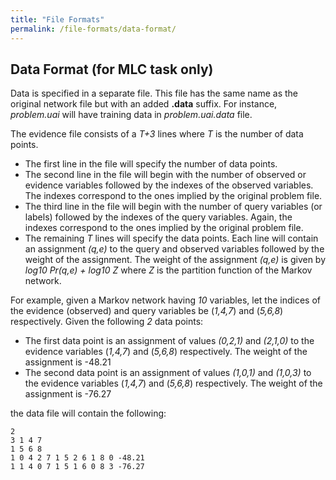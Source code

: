 ```yaml
---
title: "File Formats"
permalink: /file-formats/data-format/
---
```


## Data Format (for MLC task only)
Data is specified in a separate file. This file has the same name as the original network file but with an added **.data** suffix. 
For instance, _problem.uai_ will have training data in _problem.uai.data_ file.

The evidence file consists of a _T+3_ lines where _T_ is the number of data points.
* The first line in the file will specify the number of data points.
* The second line in the file will begin with the number of observed or evidence variables followed by the indexes of the observed variables. The indexes correspond to the ones implied by the original problem file.
* The third line in the file will begin with the number of query variables (or labels) followed by the indexes of the query variables. Again, the indexes correspond to the ones implied by the original problem file.
* The remaining _T_ lines will specify the data points. Each line will contain an assignment _(q,e)_ to the query and observed variables followed by the weight of the assignment. The weight of the assignment _(q,e)_ is given by _log10 Pr(q,e) + log10 Z_ where _Z_ is the partition function of the Markov network. 

For example, given a Markov network having _10_ variables, let the indices of the evidence (observed) and query variables be (_1,4,7_) and (_5,6,8_) respectively. Given the following _2_ data points:

* The first data point is an assignment of values _(0,2,1)_ and _(2,1,0)_ to the evidence variables (_1,4,7_) and (_5,6,8_) respectively. The weight of the assignment is -48.21
* The second data point is an assignment of values _(1,0,1)_ and _(1,0,3)_ to the evidence variables (_1,4,7_) and (_5,6,8_) respectively. The weight of the assignment is -76.27

the data file will contain the following:

```
2
3 1 4 7
1 5 6 8
1 0 4 2 7 1 5 2 6 1 8 0 -48.21
1 1 4 0 7 1 5 1 6 0 8 3 -76.27
```
